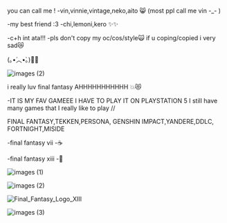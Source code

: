 you can call me !
-vin,vinnie,vintage,neko,aito 😸
(most ppl call me vin -_- )








-my best friend :3
-chi,lemoni,kero ✨✨


-c+h int ata!!!
-pls don't copy my oc/cos/style🙀
if u coping/copied i very sad😿



(⁠｡⁠•́⁠︿⁠•̀⁠｡⁠)💢💫



![images (2)](https://github.com/user-attachments/assets/dcd65028-2924-4718-bc56-1ba577295cdb)



i really luv final fantasy AHHHHHHHHHHH 💥😻

-IT IS MY FAV GAMEEE I HAVE TO PLAY IT ON PLAYSTATION 5  I still have many games that I really like to play //

FINAL FANTASY,TEKKEN,PERSONA, GENSHIN IMPACT,YANDERE,DDLC, FORTNIGHT,MISIDE        


-final fantasy vii -☕

-final fantasy xiii -🍵



![images (1)](https://github.com/user-attachments/assets/66032dd9-14ad-4b2d-9fea-441d5f9331fc)




                                      
![images (2)](https://github.com/user-attachments/assets/c4f7342c-b446-45df-8d0a-552ef6686e74)





![Final_Fantasy_Logo_XIII](https://github.com/user-attachments/assets/f8ca9e4a-6d9b-464d-b8bb-a2c0fda209c1)










![images (3)](https://github.com/user-attachments/assets/7186ffa8-9fcd-48fe-8340-13f56b03b2c0)


